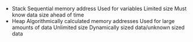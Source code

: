* Stack 
Sequential memory address
Used for variables
Limited size
Must know data size ahead of time
* Heap
Algorithmically calculated memory addresses
Used for large amounts of data
Unlimited size
Dynamically sized data/unknown sized data